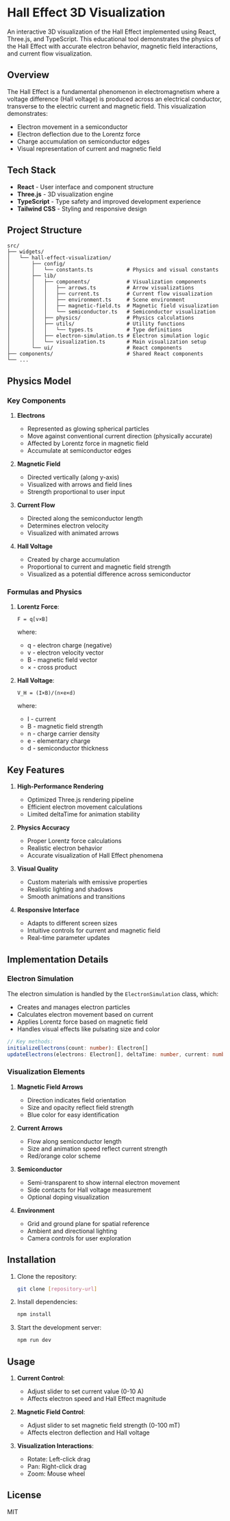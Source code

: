 # Hall Effect 3D Visualization

An interactive 3D visualization of the Hall Effect implemented using React, Three.js, and TypeScript. This educational tool demonstrates the physics of the Hall Effect with accurate electron behavior, magnetic field interactions, and current flow visualization.

## Overview

The Hall Effect is a fundamental phenomenon in electromagnetism where a voltage difference (Hall voltage) is produced across an electrical conductor, transverse to the electric current and magnetic field. This visualization demonstrates:

- Electron movement in a semiconductor
- Electron deflection due to the Lorentz force
- Charge accumulation on semiconductor edges
- Visual representation of current and magnetic field

## Tech Stack

- **React** - User interface and component structure
- **Three.js** - 3D visualization engine
- **TypeScript** - Type safety and improved development experience
- **Tailwind CSS** - Styling and responsive design

## Project Structure

```
src/
├── widgets/
│   └── hall-effect-visualization/
│       ├── config/
│       │   └── constants.ts           # Physics and visual constants
│       ├── lib/
│       │   ├── components/            # Visualization components
│       │   │   ├── arrows.ts          # Arrow visualizations
│       │   │   ├── current.ts         # Current flow visualization
│       │   │   ├── environment.ts     # Scene environment
│       │   │   ├── magnetic-field.ts  # Magnetic field visualization
│       │   │   └── semiconductor.ts   # Semiconductor visualization
│       │   ├── physics/               # Physics calculations
│       │   ├── utils/                 # Utility functions
│       │   │   └── types.ts           # Type definitions
│       │   ├── electron-simulation.ts # Electron simulation logic
│       │   └── visualization.ts       # Main visualization setup
│       └── ui/                        # React components
├── components/                        # Shared React components
└── ...
```

## Physics Model

### Key Components

1. **Electrons**
   - Represented as glowing spherical particles
   - Move against conventional current direction (physically accurate)
   - Affected by Lorentz force in magnetic field
   - Accumulate at semiconductor edges

2. **Magnetic Field**
   - Directed vertically (along y-axis)
   - Visualized with arrows and field lines
   - Strength proportional to user input

3. **Current Flow**
   - Directed along the semiconductor length
   - Determines electron velocity
   - Visualized with animated arrows

4. **Hall Voltage**
   - Created by charge accumulation
   - Proportional to current and magnetic field strength
   - Visualized as a potential difference across semiconductor

### Formulas and Physics

1. **Lorentz Force**:
   ```
   F = q[v×B]
   ```
   where:
   - q - electron charge (negative)
   - v - electron velocity vector
   - B - magnetic field vector
   - × - cross product

2. **Hall Voltage**:
   ```
   V_H = (I×B)/(n×e×d)
   ```
   where:
   - I - current
   - B - magnetic field strength
   - n - charge carrier density
   - e - elementary charge
   - d - semiconductor thickness

## Key Features

1. **High-Performance Rendering**
   - Optimized Three.js rendering pipeline
   - Efficient electron movement calculations
   - Limited deltaTime for animation stability

2. **Physics Accuracy**
   - Proper Lorentz force calculations
   - Realistic electron behavior
   - Accurate visualization of Hall Effect phenomena

3. **Visual Quality**
   - Custom materials with emissive properties
   - Realistic lighting and shadows
   - Smooth animations and transitions

4. **Responsive Interface**
   - Adapts to different screen sizes
   - Intuitive controls for current and magnetic field
   - Real-time parameter updates

## Implementation Details

### Electron Simulation

The electron simulation is handled by the `ElectronSimulation` class, which:
- Creates and manages electron particles
- Calculates electron movement based on current
- Applies Lorentz force based on magnetic field
- Handles visual effects like pulsating size and color

```typescript
// Key methods:
initializeElectrons(count: number): Electron[]
updateElectrons(electrons: Electron[], deltaTime: number, current: number, magneticField: number): void
```

### Visualization Elements

1. **Magnetic Field Arrows**
   - Direction indicates field orientation
   - Size and opacity reflect field strength
   - Blue color for easy identification

2. **Current Arrows**
   - Flow along semiconductor length
   - Size and animation speed reflect current strength
   - Red/orange color scheme

3. **Semiconductor**
   - Semi-transparent to show internal electron movement
   - Side contacts for Hall voltage measurement
   - Optional doping visualization

4. **Environment**
   - Grid and ground plane for spatial reference
   - Ambient and directional lighting
   - Camera controls for user exploration

## Installation

1. Clone the repository:
   ```bash
   git clone [repository-url]
   ```

2. Install dependencies:
   ```bash
   npm install
   ```

3. Start the development server:
   ```bash
   npm run dev
   ```

## Usage

1. **Current Control**:
   - Adjust slider to set current value (0-10 A)
   - Affects electron speed and Hall Effect magnitude

2. **Magnetic Field Control**:
   - Adjust slider to set magnetic field strength (0-100 mT)
   - Affects electron deflection and Hall voltage

3. **Visualization Interactions**:
   - Rotate: Left-click drag
   - Pan: Right-click drag
   - Zoom: Mouse wheel

## License

MIT
